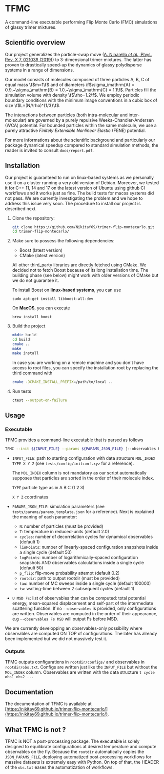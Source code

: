 # TFMC
A command-line executable performing Flip Monte Carlo (FMC) simulations of glassy trimer mixtures. 

## Scientific overview 
Our project generalizes the particle-swap move ([A. Ninarello _et al._, Phys. Rev. X 7, 021039 (2019)](https://link.aps.org/doi/10.1103/PhysRevX.7.021039)) to 3-dimensional trimer-mixtures. The latter has proven to drastically speed-up the dynamics of glassy polydisperse systems in a range of dimensions. 

Our model consists of molecules composed of three particles A, B, C of equal mass \f$m=1\f$ and of diameters 
\f$\sigma_\mathrm{A} = 0.9,~\sigma_\mathrm{B} = 1.0,~\sigma_\mathrm{C} = 1.1\f$. Particles fill the simulation volume with density \f$\rho=1.2\f$. 
We employ periodic boundary conditions with the minimum image conventions in a cubic
box of size \f$L=(N/\rho)^{1/3}\f$.  

The interactions between particles (both intra-molecular and inter-molecular) are governed
by a purely repulsive Weeks-Chandler-Andersen (WCA) potential. For bounded particles within the same molecule, 
we use a purely attractive _Finitely Extensible Nonlinear Elastic_ (FENE) potential. 

For more informations about the scientific background and particularly our package dynamical speedup compared to standard simulation methods, the reader is invited to consult `docs/report.pdf`.

## Installation
Our project is guaranteed to run on linux-based systems as we personally use it 
on a cluster running a very old version of Debian. Moreover, we tested it for C++ 11, 14 and 17 on the latest version of Ubuntu using
github CI workflows and it works just as fine. The build tests for macos systems
did not pass. We are currently investigating the problem and we hope to address this issue very soon. The procedure to install our project is described next.

1. Clone the repository:
    ```bash
    git clone https://github.com/NikitaY69/trimer-flip-montecarlo.git
    cd trimer-flip-montecarlo/
    ```

2. Make sure to possess the following dependencies: 
    - Boost (latest version)
    - CMake (latest version)

    All other third_party libraries are directly fetched using CMake. We decided not to fetch Boost because of its long installation time. The building phase (see below) might work with older versions of CMake but we do not guarantee it. 

    To install Boost on __linux-based systems__, you can use 

    ```
    sudo apt-get install libboost-all-dev
    ```

    On __MacOS__, you can execute
    
    ```
    brew install boost
    ```

3. Build the project
    ```bash
    mkdir build
    cd build
    cmake ..
    make
    make install
    ```
    In case you are working on a remote machine and you don't have access to root files, you can specify the installation root by replacing the third command with 
    ```bash
    cmake -DCMAKE_INSTALL_PREFIX=/path/to/local ..
    ```
4. Run tests
   ```bash
   ctest --output-on-failure
   ```
## Usage
### Executable
TFMC provides a command-line executable that is parsed as follows
```bash
TFMC --init ${INPUT_FILE} --params ${PARAMS_JSON_FILE} [--observables U MSD Fs]
```
- `INPUT_FILE`: path to starting configuration with data structure `MOL_INDEX TYPE X Y Z` (see `tests/config/initconf.xyz` for a reference).

    The `MOL_INDEX` column is not mandatory as our script automatically supposes that particles are sorted in the order of their molecule index. 

    `TYPE` particle type as in A B C (1 2 3)

    `X Y Z` coordinates

- `PARAMS_JSON_FILE`: simulation parameters (see `tests/params/params_template.json` for a reference). Next is explained the meaning of each parameter:
    - `N`: number of particles (must be provided)
    - `T`: temperature in reduced-units (default 2.0)
    - `cycles`: number of decorrelation cycles for dynamical observables (default 1)
    - `linPoints`: number of linearly-spaced configuration snapshots inside a single cycle (default 50)
    - `logPoints`: number of logarithmically-spaced configuration snapshots AND observables calculations inside a single cycle (default 50)
    - `p_flip`: flip-move probability attempt (default 0.2)
    - `rootdir`: path to output rootdir (must be provided)
    - `tau`: number of MC sweeps inside a single cycle (default 100000)
    - `tw`: waiting-time between 2 subsequent cycles (default 1)

- `U MSD Fs`: list of observables than can be computed: total potential energy, mean-squared displacement and self-part of the intermediate scattering function. If no `--observables` is provided, only configurations are written. Observables are computed in the order of their appearance, e.g `--observables Fs MSD` will output Fs before MSD.

We are currently developping an observables-only possibility where observables are computed ON TOP of configurations. The later has already been implemented but we did not massively test it.

### Outputs
TFMC outputs configurations in `rootdir/configs/` and observables in `rootdir/obs.txt`. Configs are written just like the `INPUT_FILE` but without the `MOL_INDEX` column. Observables are written with the data structure `t cycle obs1 obs2 ...`

## Documentation
The documentation of TFMC is available at [https://nikitay69.github.io/trimer-flip-montecarlo/](https://nikitay69.github.io/trimer-flip-montecarlo/).

## What TFMC is not ?
TFMC is NOT a post-processing package. The executable is solely designed to equilibrate configurations at desired temperature and compute observables on the fly. Because the `rootdir` automatically copies the `JSON_PARAMS_FILE`, deploying automatized post-processing workflows for massive datasets is extremely easy with Python. On top of that, the HEADER of the `obs.txt` eases the automatization of workflows. 